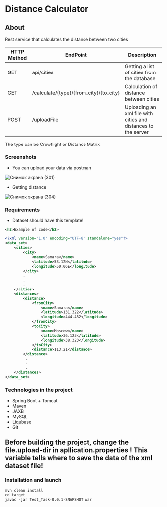 # Distance Calculator

## About 

Rest service that calculates the distance between two cities

HTTP Method | EndPoint | Description  
--- | --- | ---  
GET | api/cities | Getting a list of cities from the database 
GET | /calculate/{type}/{from_city}/{to_city} | Calculation of distance between cities 
POST | /uploadFile | Uploading an xml file with cities and distances to the server

The type can be Crowflight or Distance Matrix

### Screenshots
* You can upload your data via postman

![Снимок экрана (301)](https://user-images.githubusercontent.com/90307025/169847317-f79f88eb-f04e-4396-aa77-891162ffa3f9.png)

* Getting distance

![Снимок экрана (304)](https://user-images.githubusercontent.com/90307025/169847358-ae86b3d3-d513-4c26-95c9-e14d582feb23.png)
### Requirements
* Dataset should have this template!
```xml
<h2>Example of code</h2>

<?xml version="1.0" encoding="UTF-8" standalone="yes"?>
<data_set>
    <cities>
        <city>
            <name>Samara</name>
            <latitude>53.12N</latitude>
            <longitude>50.06E</longitude>
        </city>
        .
        .
        .
    </cities>
    <distances>
        <distance>
            <fromCity>
                <name>Samara</name>
                <latitude>131.322</latitude>
                <longitude>444.432</longitude>
            </fromCity>
            <toCity>
                <name>Moscow</name>
                <latitude>36.123</latitude>
                <longitude>38.323</longitude>
            </toCity>
            <distance>113.21</distance>
        </distance>
         .
         .
         .
    </distances>
</data_set>
```

### Technologies in the project
* Spring Boot + Tomcat
* Maven
* JAXB
* MySQL
* Liqubase
* Git


## Before building the project, change the file.upload-dir in apllication.properties ! This variable tells where to save the data of the xml dataset file!

### Installation and launch
```xml
mvn clean install
cd target
javac -jar Test_Task-0.0.1-SNAPSHOT.war
```
